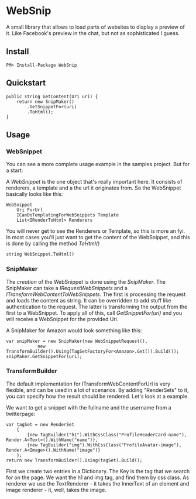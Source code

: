 WebSnip
=======

A small library that allows to load parts of websites to display a preview of it. Like Facebook's preview in the chat, but not as sophisticated I guess.

## Install

    PM> Install-Package WebSnip

## Quickstart

    public string GetContent(Uri uri) {
        return new SnipMaker()
            .GetSnippetFor(uri)
            .ToHtml();
    }

## Usage

### WebSnippet

You can see a more complete usage example in the samples project. But for a start: 

A _WebSnippet_ is the one object that's really important here. It consists of renderers, a template and a the url it originates from. So the WebSnippet basically looks like this: 

    WebSnippet
        Uri ForUrl
        ICanDoTemplatingForWebSnippets Template
        List<IRenderToHtml> Renderers

You will never get to see the Renderers or Template, so this is more an fyi. In most cases you'll just want to get the content of the WebSnippet, and this is done by calling the method _ToHtml()_

    string WebSnippet.ToHtml()

### SnipMaker

The *creation* of the WebSnippet is done using the _SnipMaker_. The SnipMaker can take a _IRequestWebSnippets_ and a _ITransformWebContentToWebSnippets_. The first is processing the request and loads the content as string. It can be overridden to add stuff like authentication to the request. The latter is transforming the output from the first to a WebSnippet. 
To apply all of this, call _GetSnippetFor(uri)_ and you will receive a WebSnippet for the provided Uri. 

A SnipMaker for Amazon would look something like this: 

    var snipMaker = new SnipMaker(new WebSnippetRequest(),
                new TransformBuilder().Using(TagSetFactoryFor<Amazon>.Get()).Build());
    snipMaker.GetSnippetFor(uri);
    
### TransformBuilder

The default implementation for ITransformWebContentForUrl is very flexible, and can be used in a lot of scenarios. By adding "RenderSets" to it, you can specify how the result should be rendered. Let's look at a example. 

We want to get a snippet with the fullname and the username from a twitterpage:

    var tagSet = new RenderSet
        {
            {new TagBuilder("h1").WithCssClass("ProfileHeaderCard-name"), Render.A<Text>().WithName("name")},
            {new TagBuilder("img").WithCssClass("ProfileAvatar-image"), Render.A<Image>().WithName("image")}
        };
    return new TransformBuilder().Using(tagSet).Build();
    
First we create two entries in a Dictionary. The Key is the tag that we search for on the page. We want the h1 and img tag, and find them by css class. As renderer we use the TextRenderer - it takes the InnerText of an element and image renderer - it, well, takes the image. 
